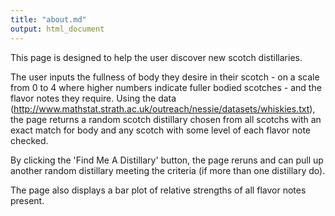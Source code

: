 ```yaml
---
title: "about.md"
output: html_document
---
```

This page is designed to help the user discover new scotch distillaries.

The user inputs the fullness of body they desire in their scotch - on a scale from 0 to 4 where higher numbers indicate fuller bodied scotches - and the flavor notes they require.  Using the data (http://www.mathstat.strath.ac.uk/outreach/nessie/datasets/whiskies.txt), the page returns a random scotch distillary chosen from all scotchs with an exact match for body and any scotch with some level of each flavor note checked.

By clicking the 'Find Me A Distillary' button, the page reruns and can pull up another random distillary meeting the criteria (if more than one distillary do).

The page also displays a bar plot of relative strengths of all flavor notes present.
